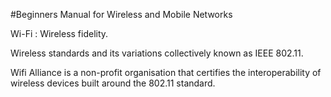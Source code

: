 #Beginners Manual for Wireless and Mobile Networks

Wi-Fi : Wireless fidelity.

Wireless standards and its variations collectively known as IEEE 802.11.

Wifi Alliance is a non-profit organisation that certifies the interoperability of wireless devices built around the 802.11 standard.

